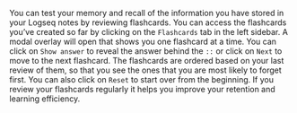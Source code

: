 You can test your memory and recall of the information you have stored in your Logseq notes by reviewing flashcards. You can access the flashcards you’ve created so far by clicking on the `Flashcards` tab in the left sidebar. A modal overlay will open that shows you one flashcard at a time. You can click on `Show answer` to reveal the answer behind the `::` or click on `Next` to move to the next flashcard. The flashcards are ordered based on your last review of them, so that you see the ones that you are most likely to forget first. You can also click on `Reset` to start over from the beginning. If you review your flashcards regularly it helps you improve your retention and learning efficiency.